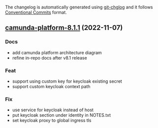 The changelog is automatically generated using [git-chglog](https://github.com/git-chglog/git-chglog)
and it follows [Conventional Commits](https://www.conventionalcommits.org/en/v1.0.0/) format.


<a name="camunda-platform-8.1.1"></a>
## [camunda-platform-8.1.1](https://github.com/camunda/camunda-platform-helm/compare/camunda-platform-8.1.0...camunda-platform-8.1.1) (2022-11-07)

### Docs

* add camunda platform architecture diagram
* refine in-repo docs after v8.1 release

### Feat

* support using custom key for keycloak existing secret
* support custom keycloak context path

### Fix

* use service for keycloak instead of host
* put keycloak section under identity in NOTES.txt
* set keycloak proxy to global ingress tls

